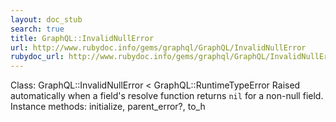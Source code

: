 ```yaml
---
layout: doc_stub
search: true
title: GraphQL::InvalidNullError
url: http://www.rubydoc.info/gems/graphql/GraphQL/InvalidNullError
rubydoc_url: http://www.rubydoc.info/gems/graphql/GraphQL/InvalidNullError
---
```


Class: GraphQL::InvalidNullError < GraphQL::RuntimeTypeError
Raised automatically when a field's resolve function returns `nil`
for a non-null field. 
Instance methods:
initialize, parent_error?, to_h

